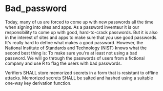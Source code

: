 # Bad_password
Today, many of us are forced to come up with new passwords all the time when signing into sites and apps. As a password inventeur it is our responsibility to come up with good, hard-to-crack passwords. But it is also in the interest of sites and apps to make sure that you use good passwords.
  It's really hard to define what makes a good password. However, the National Institute of Standards and Technology (NIST) knows what the second best thing is: To make sure you're at least not using a bad password. We will go through the passwords of users from a fictional company and use R to flag the users with bad passwords.
  
  Verifiers SHALL store memorized secrets in a form that is resistant to offline attacks. Memorized secrets SHALL be salted and hashed using a suitable one-way key derivation function.
  
  
